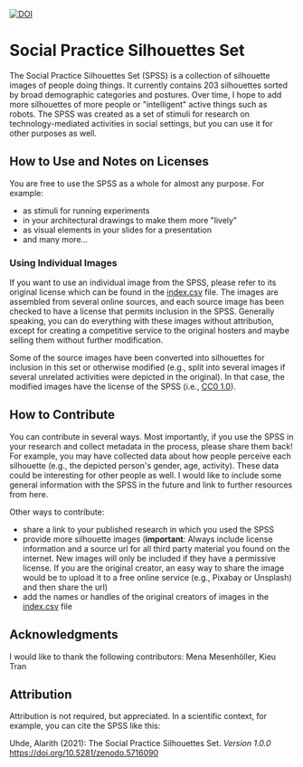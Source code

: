[![DOI](https://zenodo.org/badge/339148966.svg)](https://zenodo.org/badge/latestdoi/339148966)

# Social Practice Silhouettes Set

The Social Practice Silhouettes Set (SPSS) is a collection of silhouette images
of people doing things. It currently contains 203 silhouettes sorted by broad
demographic categories and postures. Over time, I hope to add more silhouettes
of more people or "intelligent" active things such as robots. The SPSS was
created as a set of stimuli for research on technology-mediated activities in
social settings, but you can use it for other purposes as well.

## How to Use and Notes on Licenses

You are free to use the SPSS as a whole for almost any purpose. For example:
- as stimuli for running experiments
- in your architectural drawings to make them more "lively"
- as visual elements in your slides for a presentation
- and many more...

### Using Individual Images

If you want to use an individual image from the SPSS, please refer to its
original license which can be found in the [index.csv](index.csv) file. The images are
assembled from several online sources, and each source image has been checked
to have a license that permits inclusion in the SPSS. Generally speaking, you
can do everything with these images without attribution, except for creating
a competitive service to the original hosters and maybe selling them without
further modification.

Some of the source images have been converted into silhouettes for inclusion in
this set or otherwise modified (e.g., split into several images if several
unrelated activities were depicted in the original). In that case, the modified
images have the license of the SPSS (i.e., [CC0
1.0](https://creativecommons.org/publicdomain/zero/1.0/)).

## How to Contribute

You can contribute in several ways. Most importantly, if you use the SPSS in
your research and collect metadata in the process, please share them back! For
example, you may have collected data about how people perceive each silhouette
(e.g., the depicted person's gender, age, activity). These data could be
interesting for other people as well. I would like to include some general
information with the SPSS in the future and link to further resources from
here.

Other ways to contribute:
- share a link to your published research in which you used the SPSS
- provide more silhouette images (**important**: Always include license
  information and a source url for all third party material you found on the
  internet. New images will only be included if they have a permissive license.
  If you are the original creator, an easy way to share the image would be to
  upload it to a free online service (e.g., Pixabay or Unsplash) and then share
  the url)
- add the names or handles of the original creators of images in the [index.csv](index.csv)
  file

## Acknowledgments

I would like to thank the following contributors: Mena Mesenhöller, Kieu Tran

## Attribution

Attribution is not required, but appreciated. In a scientific context, for
example, you can cite the SPSS like this:

Uhde, Alarith (2021): The Social Practice Silhouettes Set. *Version 1.0.0* https://doi.org/10.5281/zenodo.5716090

